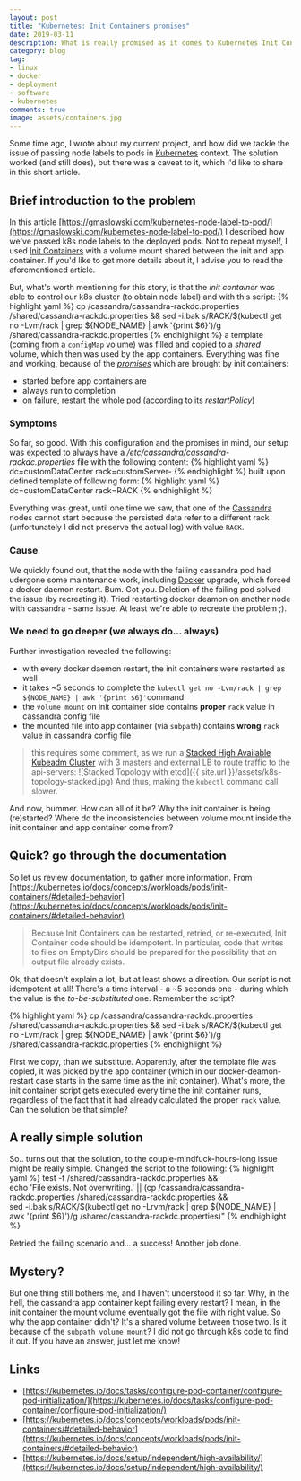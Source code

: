 ```yaml
---
layout: post
title: "Kubernetes: Init Containers promises"
date: 2019-03-11
description: What is really promised as it comes to Kubernetes Init Containers?
category: blog
tag:
- linux
- docker
- deployment
- software
- kubernetes
comments: true
image: assets/containers.jpg
---
```


Some time ago, I wrote about my current project, and how did we tackle the issue of passing node labels to pods in [Kubernetes](https://kubernetes.io) context. The solution worked (and still does), but there was a caveat to it, which I'd like to share in this short article.

## Brief introduction to the problem

In this article [https://gmaslowski.com/kubernetes-node-label-to-pod/](https://gmaslowski.com/kubernetes-node-label-to-pod/) I described how we've passed k8s node labels to the deployed pods. Not to repeat myself, I used [Init Containers](https://kubernetes.io/docs/concepts/workloads/pods/init-containers/) with a volume mount shared between the init and app container. If you'd like to get more details about it, I advise you to read the aforementioned article.

But, what's worth mentioning for this story, is that the *init container* was able to control our k8s cluster (to obtain node label) and with this script:
{% highlight yaml %}
cp /cassandra/cassandra-rackdc.properties /shared/cassandra-rackdc.properties && 
sed -i.bak s/RACK/$(kubectl get no -Lvm/rack | grep ${NODE_NAME} | awk '{print $6}')/g /shared/cassandra-rackdc.properties
{% endhighlight %}
a template (coming from a `configMap` volume) was filled and copied to a *shared* volume, which then was used by the app containers. Everything was fine and working, because of the [*promises*](https://kubernetes.io/docs/concepts/workloads/pods/init-containers/#understanding-init-containers) which are brought by init containers:

- started before app containers are
- always run to completion
- on failure, restart the whole pod (according to its *restartPolicy*)

### Symptoms

So far, so good. With this configuration and the promises in mind, our setup was expected to always have a */etc/cassandra/cassandra-rackdc.properties* file with the following content:
{% highlight yaml %}
dc=customDataCenter
rack=customServer-<X>
{% endhighlight %}
built upon defined template of following form:
{% highlight yaml %}
dc=customDataCenter
rack=RACK
{% endhighlight %}
 
 Everything was great, until one time we saw, that one of the [Cassandra](http://cassandra.apache.org/) nodes cannot start because the persisted data refer to a different rack (unfortunately I did not preserve the actual log) with value `RACK`. 

### Cause

We quickly found out, that the node with the failing cassandra pod had udergone some maintenance work, including [Docker](https://docker.io) upgrade, which forced a docker daemon  restart. Bum. Got you. Deletion of the failing pod solved the issue (by recreating it). Tried restarting docker deamon on another node with cassandra - same issue. At least we're able to recreate the problem ;). 

### We need to go deeper (we always do... always)

Further investigation revealed the following:

- with every docker daemon restart, the init containers were restarted as well
- it takes ~5 seconds to complete the `kubectl get no -Lvm/rack | grep ${NODE_NAME} | awk '{print $6}'`command
- the `volume mount` on init container side contains  **proper** `rack` value in cassandra config file
- the mounted file into app container (via `subpath`) contains **wrong** `rack` value in cassandra config file

> this requires some comment, as we run a [Stacked High Available Kubeadm Cluster](https://kubernetes.io/docs/setup/independent/high-availability/) with 3 masters and external LB to route traffic to the api-servers:
![Stacked Topology with etcd]({{ site.url }}/assets/k8s-topology-stacked.jpg) And thus, making the `kubectl` command call slower. 

And now, bummer. How can all of it be? Why the init container is being (re)started? Where do the inconsistencies between volume mount inside the init container and app container come from? 

## Quick? go through the documentation

So let us review documentation, to gather more information. From [https://kubernetes.io/docs/concepts/workloads/pods/init-containers/#detailed-behavior](https://kubernetes.io/docs/concepts/workloads/pods/init-containers/#detailed-behavior)

> Because Init Containers can be restarted, retried, or re-executed, Init Container code should be idempotent. In particular, code that writes to files on EmptyDirs should be prepared for the possibility that an output file already exists.

Ok, that doesn't explain a lot, but at least shows a direction. Our script is not idempotent at all! There's a time interval - a ~5 seconds one - during which the value is the *to-be-substituted*  one. Remember the script?

{% highlight yaml %}
cp /cassandra/cassandra-rackdc.properties /shared/cassandra-rackdc.properties && 
sed -i.bak s/RACK/$(kubectl get no -Lvm/rack | grep ${NODE_NAME} | awk '{print $6}')/g /shared/cassandra-rackdc.properties
{% endhighlight %}

First we copy, than we substitute. Apparently, after the template file was copied, it was picked by the app container (which in our docker-deamon-restart case starts in the same time as the init container). What's more, the init container script gets executed every time the init container runs, regardless of the fact that it had already calculated the proper `rack` value. Can the solution be that simple?

## A really simple solution 

So.. turns out that the solution, to the couple-mindfuck-hours-long issue  might be really simple. Changed the script to the following:
{% highlight yaml %}
test -f /shared/cassandra-rackdc.properties && \
           echo 'File exists. Not overwriting.' || 
           (cp /cassandra/cassandra-rackdc.properties /shared/cassandra-rackdc.properties && \
           sed -i.bak s/RACK/$(kubectl get no -Lrvm/rack | grep ${NODE_NAME} | awk '{print $6}')/g /shared/cassandra-rackdc.properties)"
{% endhighlight %}

Retried the failing scenario and... a success! Another job done.

## Mystery?

But one thing still bothers me, and I haven't understood it so far. Why, in the hell, the cassandra app container kept failing every restart? I mean, in the init container the mount volume eventually got the file with right value. So why the app container didn't? It's a shared volume between those two. Is it because of the `subpath volume mount`? I did not go through k8s code to find it out. If you have an answer, just let me know!

## Links
- [https://kubernetes.io/docs/tasks/configure-pod-container/configure-pod-initialization/](https://kubernetes.io/docs/tasks/configure-pod-container/configure-pod-initialization/)
- [https://kubernetes.io/docs/concepts/workloads/pods/init-containers/#detailed-behavior](https://kubernetes.io/docs/concepts/workloads/pods/init-containers/#detailed-behavior)
- [https://kubernetes.io/docs/setup/independent/high-availability/](https://kubernetes.io/docs/setup/independent/high-availability/)
